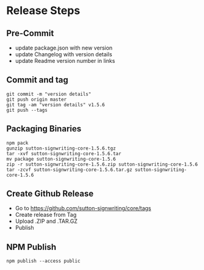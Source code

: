 # Release Steps 

## Pre-Commit
* update package.json with new version
* update Changelog with version details
* update Readme version number in links

## Commit and tag
    git commit -m "version details"
    git push origin master
    git tag -am "version details" v1.5.6
    git push --tags

## Packaging Binaries
    npm pack
    gunzip sutton-signwriting-core-1.5.6.tgz
    tar -xvf sutton-signwriting-core-1.5.6.tar
    mv package sutton-signwriting-core-1.5.6
    zip -r sutton-signwriting-core-1.5.6.zip sutton-signwriting-core-1.5.6
    tar -zcvf sutton-signwriting-core-1.5.6.tar.gz sutton-signwriting-core-1.5.6

## Create Github Release
* Go to https://github.com/sutton-signwriting/core/tags
* Create release from Tag
* Upload .ZIP and .TAR.GZ
* Publish

## NPM Publish
    npm publish --access public
